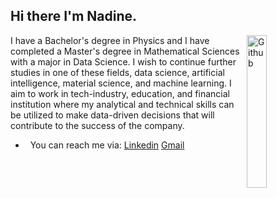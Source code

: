 ## Hi there I'm Nadine.
<img width="25%" align="right" alt="Github"
src="https://user-images.githubusercontent.com/48678280/88862734-4903af80-d201-11ea-968
b-9c939d88a37c.gif" />
I have a Bachelor's degree in Physics and I have completed a Master's degree in Mathematical Sciences with a major in Data Science. I wish to continue further studies in one of these fields, data science, artificial intelligence, material science, and machine learning. I aim to work in tech-industry, education, and financial institution where my analytical and technical skills can be utilized to make data-driven decisions that will contribute to the success of the company.
- &nbsp; You can  reach me via: [Linkedin](https://www.linkedin.com/in/nadine-yizere-2673b224b/) [Gmail](nadine764yzere@gmail.com)
<img src="https://komarev.com/ghpvc/?username=gpy1234&style=flat-square&color=blue"
alt=""/>

